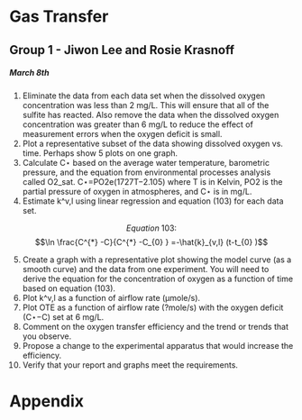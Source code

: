 # Gas Transfer
## Group 1 - Jiwon Lee and Rosie Krasnoff
##### March 8th

1. Eliminate the data from each data set when the dissolved oxygen concentration was less than 2 mg/L. This will ensure that all of the sulfite has reacted. Also remove the data when the dissolved oxygen concentration was greater than 6 mg/L to reduce the effect of measurement errors when the oxygen deficit is small.
2. Plot a representative subset of the data showing dissolved oxygen vs. time. Perhaps show 5 plots on one graph.
3. Calculate C⋆ based on the average water temperature, barometric pressure, and the equation from environmental processes analysis called O2_sat. C⋆=PO2e(1727T−2.105) where T is in Kelvin, PO2 is the partial pressure of oxygen in atmospheres, and C⋆ is in mg/L.
4. Estimate k^v,l using linear regression and equation (103) for each data set.

$$Equation \; 103:$$
$$\ln \frac{C^{*} -C}{C^{*} -C_{0} } =-\hat{k}_{v,l} (t-t_{0} )$$

5. Create a graph with a representative plot showing the model curve (as a smooth curve) and the data from one experiment. You will need to derive the equation for the concentration of oxygen as a function of time based on equation (103).
6. Plot k^v,l as a function of airflow rate (μmole/s).
7. Plot OTE as a function of airflow rate (?mole/s) with the oxygen deficit (C⋆−C) set at 6 mg/L.
8. Comment on the oxygen transfer efficiency and the trend or trends that you observe.
9. Propose a change to the experimental apparatus that would increase the efficiency.
10. Verify that your report and graphs meet the requirements.





# Appendix
``` python

```
